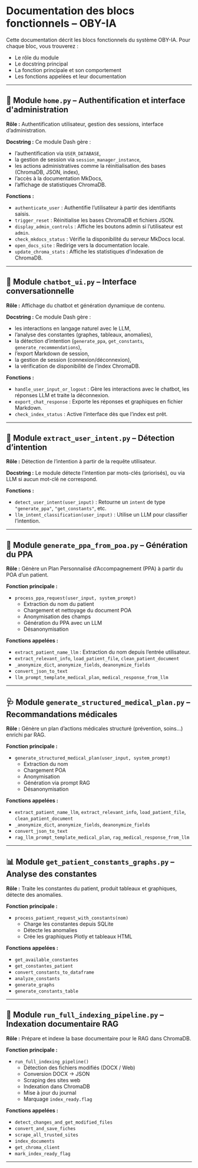 
# Documentation des blocs fonctionnels – OBY-IA

Cette documentation décrit les blocs fonctionnels du système OBY-IA. Pour chaque bloc, vous trouverez :
- Le rôle du module
- Le docstring principal
- La fonction principale et son comportement
- Les fonctions appelées et leur documentation

---

## 🔐 Module `home.py` – Authentification et interface d'administration

**Rôle :** Authentification utilisateur, gestion des sessions, interface d’administration.

**Docstring :**
Ce module Dash gère :
- l’authentification via `USER_DATABASE`,
- la gestion de session via `session_manager_instance`,
- les actions administratives comme la réinitialisation des bases (ChromaDB, JSON, index),
- l’accès à la documentation MkDocs,
- l’affichage de statistiques ChromaDB.

**Fonctions :**
- `authenticate_user` : Authentifie l’utilisateur à partir des identifiants saisis.
- `trigger_reset` : Réinitialise les bases ChromaDB et fichiers JSON.
- `display_admin_controls` : Affiche les boutons admin si l’utilisateur est `admin`.
- `check_mkdocs_status` : Vérifie la disponibilité du serveur MkDocs local.
- `open_docs_site` : Redirige vers la documentation locale.
- `update_chroma_stats` : Affiche les statistiques d’indexation de ChromaDB.

---

## 💬 Module `chatbot_ui.py` – Interface conversationnelle

**Rôle :** Affichage du chatbot et génération dynamique de contenu.

**Docstring :**
Ce module Dash gère :
- les interactions en langage naturel avec le LLM,
- l’analyse des constantes (graphes, tableaux, anomalies),
- la détection d’intention (`generate_ppa`, `get_constants`, `generate_recommendations`),
- l’export Markdown de session,
- la gestion de session (connexion/déconnexion),
- la vérification de disponibilité de l’index ChromaDB.

**Fonctions :**
- `handle_user_input_or_logout` : Gère les interactions avec le chatbot, les réponses LLM et traite la déconnexion.
- `export_chat_response` : Exporte les réponses et graphiques en fichier Markdown.
- `check_index_status` : Active l’interface dès que l’index est prêt.

---

## 🎯 Module `extract_user_intent.py` – Détection d’intention

**Rôle :** Détection de l’intention à partir de la requête utilisateur.

**Docstring :**
Le module détecte l’intention par mots-clés (priorisés), ou via LLM si aucun mot-clé ne correspond.

**Fonctions :**
- `detect_user_intent(user_input)` : Retourne un `intent` de type `"generate_ppa"`, `"get_constants"`, etc.
- `llm_intent_classification(user_input)` : Utilise un LLM pour classifier l’intention.

---

## 📄 Module `generate_ppa_from_poa.py` – Génération du PPA

**Rôle :** Génère un Plan Personnalisé d’Accompagnement (PPA) à partir du POA d’un patient.

**Fonction principale :**
- `process_ppa_request(user_input, system_prompt)`
  - Extraction du nom du patient
  - Chargement et nettoyage du document POA
  - Anonymisation des champs
  - Génération du PPA avec un LLM
  - Désanonymisation

**Fonctions appelées :**
- `extract_patient_name_llm` : Extraction du nom depuis l’entrée utilisateur.
- `extract_relevant_info`, `load_patient_file`, `clean_patient_document`
- `_anonymize_dict`, `anonymize_fields`, `deanonymize_fields`
- `convert_json_to_text`
- `llm_prompt_template_medical_plan`, `medical_response_from_llm`

---

## 🩺 Module `generate_structured_medical_plan.py` – Recommandations médicales

**Rôle :** Génère un plan d’actions médicales structuré (prévention, soins...) enrichi par RAG.

**Fonction principale :**
- `generate_structured_medical_plan(user_input, system_prompt)`
  - Extraction du nom
  - Chargement POA
  - Anonymisation
  - Génération via prompt RAG
  - Désanonymisation

**Fonctions appelées :**
- `extract_patient_name_llm`, `extract_relevant_info`, `load_patient_file`, `clean_patient_document`
- `_anonymize_dict`, `anonymize_fields`, `deanonymize_fields`
- `convert_json_to_text`
- `rag_llm_prompt_template_medical_plan`, `rag_medical_response_from_llm`

---

## 📊 Module `get_patient_constants_graphs.py` – Analyse des constantes

**Rôle :** Traite les constantes du patient, produit tableaux et graphiques, détecte des anomalies.

**Fonction principale :**
- `process_patient_request_with_constants(nom)`
  - Charge les constantes depuis SQLite
  - Détecte les anomalies
  - Crée les graphiques Plotly et tableaux HTML

**Fonctions appelées :**
- `get_available_constantes`
- `get_constantes_patient`
- `convert_constants_to_dataframe`
- `analyze_constants`
- `generate_graphs`
- `generate_constants_table`

---

## 🧠 Module `run_full_indexing_pipeline.py` – Indexation documentaire RAG

**Rôle :** Prépare et indexe la base documentaire pour le RAG dans ChromaDB.

**Fonction principale :**
- `run_full_indexing_pipeline()`
  - Détection des fichiers modifiés (DOCX / Web)
  - Conversion DOCX → JSON
  - Scraping des sites web
  - Indexation dans ChromaDB
  - Mise à jour du journal
  - Marquage `index_ready.flag`

**Fonctions appelées :**
- `detect_changes_and_get_modified_files`
- `convert_and_save_fiches`
- `scrape_all_trusted_sites`
- `index_documents`
- `get_chroma_client`
- `mark_index_ready_flag`

---
